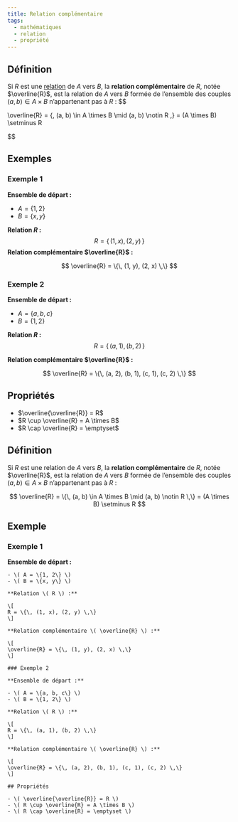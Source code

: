 ```yaml
---
title: Relation complémentaire
tags:
  - mathématiques
  - relation
  - propriété
---
```

## Définition

Si $R$ est une [relation](Relations) de $A$ vers $B$, la **relation complémentaire** de $R$, notée $\overline{R}$, est la relation de $A$ vers $B$ formée de l’ensemble des couples $(a, b) \in A \times B$ n’appartenant pas à $R$ :
$$

\overline{R} = \{\, (a, b) \in A \times B \mid (a, b) \notin R \,\} = (A \times B) \setminus R

$$
## Exemples

### Exemple 1

**Ensemble de départ :**

- $A = \{1, 2\}$
- $B = \{x, y\}$

**Relation $R$ :**
$$
R = \{\, (1, x), (2, y) \,\}
$$
**Relation complémentaire $\overline{R}$ :**

$$
\overline{R} = \{\, (1, y), (2, x) \,\}
$$

### Exemple 2

**Ensemble de départ :**

- $A = \{a, b, c\}$
- $B = \{1, 2\}$

**Relation $R$ :**
$$
R = \{\, (a, 1), (b, 2) \,\}
$$

**Relation complémentaire $\overline{R}$ :**

$$
\overline{R} = \{\, (a, 2), (b, 1), (c, 1), (c, 2) \,\}
$$

## Propriétés

- $\overline{\overline{R}} = R$
- $R \cup \overline{R} = A \times B$
- $R \cap \overline{R} = \emptyset$

## Définition

Si $R$ est une relation de $A$ vers $B$, la **relation complémentaire** de $R$, notée $\overline{R}$, est la relation de $A$ vers $B$ formée de l’ensemble des couples $(a, b) \in A \times B$ n’appartenant pas à $R$ :

$$
\overline{R} = \{\, (a, b) \in A \times B \mid (a, b) \notin R \,\} = (A \times B) \setminus R
$$

## Exemple

### Exemple 1

**Ensemble de départ :**
	
	- \( A = \{1, 2\} \)
	- \( B = \{x, y\} \)
	
	**Relation \( R \) :**
	
	\[
	R = \{\, (1, x), (2, y) \,\}
	\]
	
	**Relation complémentaire \( \overline{R} \) :**
	
	\[
	\overline{R} = \{\, (1, y), (2, x) \,\}
	\]
	
	### Exemple 2
	
	**Ensemble de départ :**
	
	- \( A = \{a, b, c\} \)
	- \( B = \{1, 2\} \)
	
	**Relation \( R \) :**
	
	\[
	R = \{\, (a, 1), (b, 2) \,\}
	\]
	
	**Relation complémentaire \( \overline{R} \) :**
	
	\[
	\overline{R} = \{\, (a, 2), (b, 1), (c, 1), (c, 2) \,\}
	\]
	
	## Propriétés
	
	- \( \overline{\overline{R}} = R \)
	- \( R \cup \overline{R} = A \times B \)
	- \( R \cap \overline{R} = \emptyset \)
